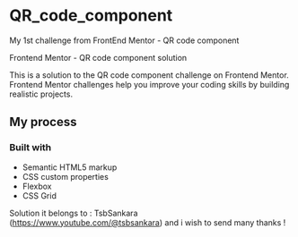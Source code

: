 # QR_code_component

My 1st challenge from FrontEnd Mentor - QR code component

Frontend Mentor - QR code component solution

This is a solution to the QR code component challenge on Frontend Mentor. Frontend Mentor challenges help you improve your coding skills by building realistic projects.

## My process

### Built with

- Semantic HTML5 markup
- CSS custom properties
- Flexbox
- CSS Grid

Solution it belongs to : TsbSankara (https://www.youtube.com/@tsbsankara) and i wish to send many thanks !  
